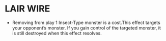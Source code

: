 # LAIR WIRE

*   Removing from play 1 Insect-Type monster is a cost.This effect targets your opponent’s monster. If you gain control of the targeted monster, it is still destroyed when this effect resolves.

